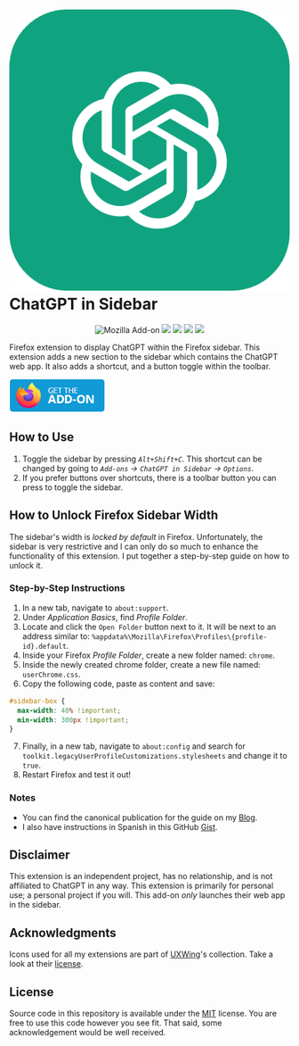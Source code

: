 # ![logo|width=40px](src/icons/chatgpt.png) ChatGPT in Sidebar

<p align=center>
<img alt="Mozilla Add-on" src="https://img.shields.io/amo/v/  {28b7b9b8-aab9-4034-8628-26d955bf7713}">
<img src="https://img.shields.io/amo/rating/  {28b7b9b8-aab9-4034-8628-26d955bf7713}" />
<img src="https://img.shields.io/amo/dw/  {28b7b9b8-aab9-4034-8628-26d955bf7713}" />
<img src="https://img.shields.io/amo/users/  {28b7b9b8-aab9-4034-8628-26d955bf7713}" />
<img src="https://img.shields.io/github/license/semanticdata/firefox-chatgpt-in-sidebar" />
</p>

Firefox extension to display ChatGPT within the Firefox sidebar. This extension adds a new section to the sidebar which contains the ChatGPT web app. It also adds a shortcut, and a button toggle within the toolbar.

[![Get the Addon](https://raw.githubusercontent.com/semanticdata/text-revealer-firefox-extension/master/firefox.png)](https://addons.mozilla.org/en-US/firefox/addon/chatgpt-in-sidebar/)

## How to Use

1. Toggle the sidebar by pressing _`Alt+Shift+C`_. This shortcut can be changed by going to _`Add-ons` → `ChatGPT in Sidebar` → `Options`_.
2. If you prefer buttons over shortcuts, there is a toolbar button you can press to toggle the sidebar.

## How to Unlock Firefox Sidebar Width

The sidebar's width is _locked by default_ in Firefox. Unfortunately, the sidebar is very restrictive and I can only do so much to enhance the functionality of this extension. I put together a step-by-step guide on how to unlock it.

### Step-by-Step Instructions

1. In a new tab, navigate to `about:support`.
2. Under _Application Basics_, find _Profile Folder_.
3. Locate and click the `Open Folder` button next to it. It will be next to an address similar to: `%appdata%\Mozilla\Firefox\Profiles\{profile-id}.default`.
4. Inside your Firefox _Profile Folder_, create a new folder named: `chrome`.
5. Inside the newly created chrome folder, create a new file named: `userChrome.css`.
6. Copy the following code, paste as content and save:

```css
#sidebar-box {
  max-width: 40% !important;
  min-width: 300px !important;
}
```

7. Finally, in a new tab, navigate to `about:config` and search for `toolkit.legacyUserProfileCustomizations.stylesheets` and change it to `true`.
8. Restart Firefox and test it out!

### Notes

- You can find the canonical publication for the guide on my [Blog](https://miguelpimentel.do/unlock-firefox-sidebar/).  
- I also have instructions in Spanish in this GitHub [Gist](https://gist.github.com/semanticdata/ee0bca4f3617241aa98da114653c0b08#file-instrucciones-md).

## Disclaimer

This extension is an independent project, has no relationship, and is not affiliated to ChatGPT in any way. This extension is primarily for personal use; a personal project if you will. This add-on <i>only</i> launches their web app in the sidebar.

## Acknowledgments

Icons used for all my extensions are part of <a href="https://uxwing.com/">UXWing</a>'s collection. Take a look at their <a href="https://uxwing.com/license">license</a>.

## License

Source code in this repository is available under the [MIT](LICENSE) license. You are free to use this code however you see fit. That said, some acknowledgement would be well received.
